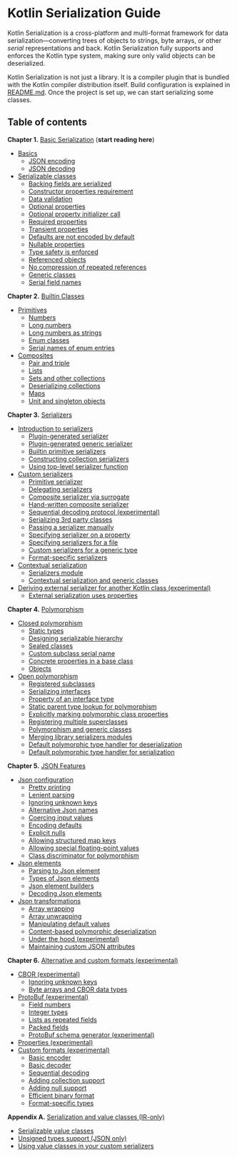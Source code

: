 # Kotlin Serialization Guide

Kotlin Serialization is a cross-platform and multi-format framework for data serialization&mdash;converting 
trees of objects to strings, byte arrays, or other _serial_ representations and back.
Kotlin Serialization fully supports and enforces the Kotlin type system, making sure only valid 
objects can be deserialized. 
 
Kotlin Serialization is not just a library. It is a compiler plugin that is bundled with the Kotlin
compiler distribution itself. Build configuration is explained in [README.md](../README.md#setup). 
Once the project is set up, we can start serializing some classes.  

## Table of contents

**Chapter 1.** [Basic Serialization](basic-serialization.md) (**start reading here**)
<!--- TOC_REF basic-serialization.md -->
* <a name='basics'></a>[Basics](basic-serialization.md#basics)
  * <a name='json-encoding'></a>[JSON encoding](basic-serialization.md#json-encoding)
  * <a name='json-decoding'></a>[JSON decoding](basic-serialization.md#json-decoding)
* <a name='serializable-classes'></a>[Serializable classes](basic-serialization.md#serializable-classes)
  * <a name='backing-fields-are-serialized'></a>[Backing fields are serialized](basic-serialization.md#backing-fields-are-serialized)
  * <a name='constructor-properties-requirement'></a>[Constructor properties requirement](basic-serialization.md#constructor-properties-requirement)
  * <a name='data-validation'></a>[Data validation](basic-serialization.md#data-validation)
  * <a name='optional-properties'></a>[Optional properties](basic-serialization.md#optional-properties)
  * <a name='optional-property-initializer-call'></a>[Optional property initializer call](basic-serialization.md#optional-property-initializer-call)
  * <a name='required-properties'></a>[Required properties](basic-serialization.md#required-properties)
  * <a name='transient-properties'></a>[Transient properties](basic-serialization.md#transient-properties)
  * <a name='defaults-are-not-encoded-by-default'></a>[Defaults are not encoded by default](basic-serialization.md#defaults-are-not-encoded-by-default)
  * <a name='nullable-properties'></a>[Nullable properties](basic-serialization.md#nullable-properties)
  * <a name='type-safety-is-enforced'></a>[Type safety is enforced](basic-serialization.md#type-safety-is-enforced)
  * <a name='referenced-objects'></a>[Referenced objects](basic-serialization.md#referenced-objects)
  * <a name='no-compression-of-repeated-references'></a>[No compression of repeated references](basic-serialization.md#no-compression-of-repeated-references)
  * <a name='generic-classes'></a>[Generic classes](basic-serialization.md#generic-classes)
  * <a name='serial-field-names'></a>[Serial field names](basic-serialization.md#serial-field-names)
<!--- END -->

**Chapter 2.** [Builtin Classes](builtin-classes.md)

<!--- TOC_REF builtin-classes.md -->
* <a name='primitives'></a>[Primitives](builtin-classes.md#primitives)
  * <a name='numbers'></a>[Numbers](builtin-classes.md#numbers)
  * <a name='long-numbers'></a>[Long numbers](builtin-classes.md#long-numbers)
  * <a name='long-numbers-as-strings'></a>[Long numbers as strings](builtin-classes.md#long-numbers-as-strings)
  * <a name='enum-classes'></a>[Enum classes](builtin-classes.md#enum-classes)
  * <a name='serial-names-of-enum-entries'></a>[Serial names of enum entries](builtin-classes.md#serial-names-of-enum-entries)
* <a name='composites'></a>[Composites](builtin-classes.md#composites)
  * <a name='pair-and-triple'></a>[Pair and triple](builtin-classes.md#pair-and-triple)
  * <a name='lists'></a>[Lists](builtin-classes.md#lists)
  * <a name='sets-and-other-collections'></a>[Sets and other collections](builtin-classes.md#sets-and-other-collections)
  * <a name='deserializing-collections'></a>[Deserializing collections](builtin-classes.md#deserializing-collections)
  * <a name='maps'></a>[Maps](builtin-classes.md#maps)
  * <a name='unit-and-singleton-objects'></a>[Unit and singleton objects](builtin-classes.md#unit-and-singleton-objects)
<!--- END -->

**Chapter 3.** [Serializers](serializers.md)

<!--- TOC_REF serializers.md -->
* <a name='introduction-to-serializers'></a>[Introduction to serializers](serializers.md#introduction-to-serializers)
  * <a name='plugin-generated-serializer'></a>[Plugin-generated serializer](serializers.md#plugin-generated-serializer)
  * <a name='plugin-generated-generic-serializer'></a>[Plugin-generated generic serializer](serializers.md#plugin-generated-generic-serializer)
  * <a name='builtin-primitive-serializers'></a>[Builtin primitive serializers](serializers.md#builtin-primitive-serializers)
  * <a name='constructing-collection-serializers'></a>[Constructing collection serializers](serializers.md#constructing-collection-serializers)
  * <a name='using-top-level-serializer-function'></a>[Using top-level serializer function](serializers.md#using-top-level-serializer-function)
* <a name='custom-serializers'></a>[Custom serializers](serializers.md#custom-serializers)
  * <a name='primitive-serializer'></a>[Primitive serializer](serializers.md#primitive-serializer)
  * <a name='delegating-serializers'></a>[Delegating serializers](serializers.md#delegating-serializers)
  * <a name='composite-serializer-via-surrogate'></a>[Composite serializer via surrogate](serializers.md#composite-serializer-via-surrogate)
  * <a name='hand-written-composite-serializer'></a>[Hand-written composite serializer](serializers.md#hand-written-composite-serializer)
  * <a name='sequential-decoding-protocol-experimental'></a>[Sequential decoding protocol (experimental)](serializers.md#sequential-decoding-protocol-experimental)
  * <a name='serializing-3rd-party-classes'></a>[Serializing 3rd party classes](serializers.md#serializing-3rd-party-classes)
  * <a name='passing-a-serializer-manually'></a>[Passing a serializer manually](serializers.md#passing-a-serializer-manually)
  * <a name='specifying-serializer-on-a-property'></a>[Specifying serializer on a property](serializers.md#specifying-serializer-on-a-property)
  * <a name='specifying-serializers-for-a-file'></a>[Specifying serializers for a file](serializers.md#specifying-serializers-for-a-file)
  * <a name='custom-serializers-for-a-generic-type'></a>[Custom serializers for a generic type](serializers.md#custom-serializers-for-a-generic-type)
  * <a name='format-specific-serializers'></a>[Format-specific serializers](serializers.md#format-specific-serializers)
* <a name='contextual-serialization'></a>[Contextual serialization](serializers.md#contextual-serialization)
  * <a name='serializers-module'></a>[Serializers module](serializers.md#serializers-module)
  * <a name='contextual-serialization-and-generic-classes'></a>[Contextual serialization and generic classes](serializers.md#contextual-serialization-and-generic-classes)
* <a name='deriving-external-serializer-for-another-kotlin-class-experimental'></a>[Deriving external serializer for another Kotlin class (experimental)](serializers.md#deriving-external-serializer-for-another-kotlin-class-experimental)
  * <a name='external-serialization-uses-properties'></a>[External serialization uses properties](serializers.md#external-serialization-uses-properties)
<!--- END -->

**Chapter 4.** [Polymorphism](polymorphism.md)

<!--- TOC_REF polymorphism.md -->
* <a name='closed-polymorphism'></a>[Closed polymorphism](polymorphism.md#closed-polymorphism)
  * <a name='static-types'></a>[Static types](polymorphism.md#static-types)
  * <a name='designing-serializable-hierarchy'></a>[Designing serializable hierarchy](polymorphism.md#designing-serializable-hierarchy)
  * <a name='sealed-classes'></a>[Sealed classes](polymorphism.md#sealed-classes)
  * <a name='custom-subclass-serial-name'></a>[Custom subclass serial name](polymorphism.md#custom-subclass-serial-name)
  * <a name='concrete-properties-in-a-base-class'></a>[Concrete properties in a base class](polymorphism.md#concrete-properties-in-a-base-class)
  * <a name='objects'></a>[Objects](polymorphism.md#objects)
* <a name='open-polymorphism'></a>[Open polymorphism](polymorphism.md#open-polymorphism)
  * <a name='registered-subclasses'></a>[Registered subclasses](polymorphism.md#registered-subclasses)
  * <a name='serializing-interfaces'></a>[Serializing interfaces](polymorphism.md#serializing-interfaces)
  * <a name='property-of-an-interface-type'></a>[Property of an interface type](polymorphism.md#property-of-an-interface-type)
  * <a name='static-parent-type-lookup-for-polymorphism'></a>[Static parent type lookup for polymorphism](polymorphism.md#static-parent-type-lookup-for-polymorphism)
  * <a name='explicitly-marking-polymorphic-class-properties'></a>[Explicitly marking polymorphic class properties](polymorphism.md#explicitly-marking-polymorphic-class-properties)
  * <a name='registering-multiple-superclasses'></a>[Registering multiple superclasses](polymorphism.md#registering-multiple-superclasses)
  * <a name='polymorphism-and-generic-classes'></a>[Polymorphism and generic classes](polymorphism.md#polymorphism-and-generic-classes)
  * <a name='merging-library-serializers-modules'></a>[Merging library serializers modules](polymorphism.md#merging-library-serializers-modules)
  * <a name='default-polymorphic-type-handler-for-deserialization'></a>[Default polymorphic type handler for deserialization](polymorphism.md#default-polymorphic-type-handler-for-deserialization)
  * <a name='default-polymorphic-type-handler-for-serialization'></a>[Default polymorphic type handler for serialization](polymorphism.md#default-polymorphic-type-handler-for-serialization)
<!--- END -->

**Chapter 5.** [JSON Features](json.md)

<!--- TOC_REF json.md -->
* <a name='json-configuration'></a>[Json configuration](json.md#json-configuration)
  * <a name='pretty-printing'></a>[Pretty printing](json.md#pretty-printing)
  * <a name='lenient-parsing'></a>[Lenient parsing](json.md#lenient-parsing)
  * <a name='ignoring-unknown-keys'></a>[Ignoring unknown keys](json.md#ignoring-unknown-keys)
  * <a name='alternative-json-names'></a>[Alternative Json names](json.md#alternative-json-names)
  * <a name='coercing-input-values'></a>[Coercing input values](json.md#coercing-input-values)
  * <a name='encoding-defaults'></a>[Encoding defaults](json.md#encoding-defaults)
  * <a name='explicit-nulls'></a>[Explicit nulls](json.md#explicit-nulls)
  * <a name='allowing-structured-map-keys'></a>[Allowing structured map keys](json.md#allowing-structured-map-keys)
  * <a name='allowing-special-floating-point-values'></a>[Allowing special floating-point values](json.md#allowing-special-floating-point-values)
  * <a name='class-discriminator-for-polymorphism'></a>[Class discriminator for polymorphism](json.md#class-discriminator-for-polymorphism)
* <a name='json-elements'></a>[Json elements](json.md#json-elements)
  * <a name='parsing-to-json-element'></a>[Parsing to Json element](json.md#parsing-to-json-element)
  * <a name='types-of-json-elements'></a>[Types of Json elements](json.md#types-of-json-elements)
  * <a name='json-element-builders'></a>[Json element builders](json.md#json-element-builders)
  * <a name='decoding-json-elements'></a>[Decoding Json elements](json.md#decoding-json-elements)
* <a name='json-transformations'></a>[Json transformations](json.md#json-transformations)
  * <a name='array-wrapping'></a>[Array wrapping](json.md#array-wrapping)
  * <a name='array-unwrapping'></a>[Array unwrapping](json.md#array-unwrapping)
  * <a name='manipulating-default-values'></a>[Manipulating default values](json.md#manipulating-default-values)
  * <a name='content-based-polymorphic-deserialization'></a>[Content-based polymorphic deserialization](json.md#content-based-polymorphic-deserialization)
  * <a name='under-the-hood-experimental'></a>[Under the hood (experimental)](json.md#under-the-hood-experimental)
  * <a name='maintaining-custom-json-attributes'></a>[Maintaining custom JSON attributes](json.md#maintaining-custom-json-attributes)
<!--- END -->

**Chapter 6.** [Alternative and custom formats (experimental)](formats.md)

<!--- TOC_REF formats.md -->
* <a name='cbor-experimental'></a>[CBOR (experimental)](formats.md#cbor-experimental)
  * <a name='ignoring-unknown-keys'></a>[Ignoring unknown keys](formats.md#ignoring-unknown-keys)
  * <a name='byte-arrays-and-cbor-data-types'></a>[Byte arrays and CBOR data types](formats.md#byte-arrays-and-cbor-data-types)
* <a name='protobuf-experimental'></a>[ProtoBuf (experimental)](formats.md#protobuf-experimental)
  * <a name='field-numbers'></a>[Field numbers](formats.md#field-numbers)
  * <a name='integer-types'></a>[Integer types](formats.md#integer-types)
  * <a name='lists-as-repeated-fields'></a>[Lists as repeated fields](formats.md#lists-as-repeated-fields)
  * <a name='packed-fields'></a>[Packed fields](formats.md#packed-fields)
  * <a name='protobuf-schema-generator-experimental'></a>[ProtoBuf schema generator (experimental)](formats.md#protobuf-schema-generator-experimental)
* <a name='properties-experimental'></a>[Properties (experimental)](formats.md#properties-experimental)
* <a name='custom-formats-experimental'></a>[Custom formats (experimental)](formats.md#custom-formats-experimental)
  * <a name='basic-encoder'></a>[Basic encoder](formats.md#basic-encoder)
  * <a name='basic-decoder'></a>[Basic decoder](formats.md#basic-decoder)
  * <a name='sequential-decoding'></a>[Sequential decoding](formats.md#sequential-decoding)
  * <a name='adding-collection-support'></a>[Adding collection support](formats.md#adding-collection-support)
  * <a name='adding-null-support'></a>[Adding null support](formats.md#adding-null-support)
  * <a name='efficient-binary-format'></a>[Efficient binary format](formats.md#efficient-binary-format)
  * <a name='format-specific-types'></a>[Format-specific types](formats.md#format-specific-types)
<!--- END -->

**Appendix A.** [Serialization and value classes (IR-only)](value-classes.md)

<!--- TOC_REF value-classes.md -->
* <a name='serializable-value-classes'></a>[Serializable value classes](value-classes.md#serializable-value-classes)
* <a name='unsigned-types-support-json-only'></a>[Unsigned types support (JSON only)](value-classes.md#unsigned-types-support-json-only)
* <a name='using-value-classes-in-your-custom-serializers'></a>[Using value classes in your custom serializers](value-classes.md#using-value-classes-in-your-custom-serializers)
<!--- END -->

